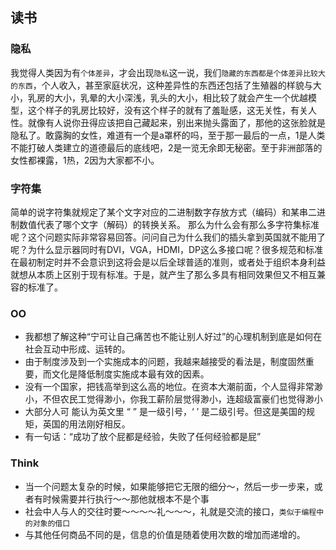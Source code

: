 ## 读书

###  隐私
我觉得人类因为有`个体差异`，才会出现`隐私`这一说，我们`隐藏的东西都是个体差异比较大的东西`，个人收入，甚至家庭状况，这种差异性的东西还包括了生殖器的样貌与大小，乳房的大小，乳晕的大小深浅，乳头的大小，相比较了就会产生一个优越模型，这个样子的乳房比较好，没有这个样子的就有了羞耻感，这无关性，有关人性。就像有人说你丑得应该把自己藏起来，别出来抛头露面了，那他的这张脸就是隐私了。敢露胸的女性，难道有一个是a罩杯的吗，至于那一最后的一点，1是人类不能打破人类建立的道德最后的底线吧，2是一览无余即无秘密。至于非洲部落的女性都裸露，1热，2因为大家都不小。

### 字符集
简单的说字符集就规定了某个文字对应的二进制数字存放方式（编码）和某串二进制数值代表了哪个文字（解码）的转换关系。
那么为什么会有那么多字符集标准呢？这个问题实际非常容易回答。问问自己为什么我们的插头拿到英国就不能用了呢？为什么显示器同时有DVI，VGA，HDMI，DP这么多接口呢？很多规范和标准在最初制定时并不会意识到这将会是以后全球普适的准则，或者处于组织本身利益就想从本质上区别于现有标准。于是，就产生了那么多具有相同效果但又不相互兼容的标准了。

### OO
- 我都想了解这种“宁可让自己痛苦也不能让别人好过”的心理机制到底是如何在社会互动中形成、运转的。
- 由于制度涉及到一个实施成本的问题，我越来越接受的看法是，制度固然重要，而文化是降低制度实施成本最有效的因素。
- 没有一个国家，把钱高举到这么高的地位。在资本大潮前面，个人显得非常渺小，不但农民工觉得渺小，你我工薪阶层觉得渺小，连超级富豪们也觉得渺小
- 大部分人可 能认为英文里 “ ” 是一级引号，‘ ’ 是二级引号。但这是美国的规矩，英国的用法刚好相反。
- 有一句话：“成功了放个屁都是经验，失败了任何经验都是屁”

### Think
- 当一个问题太复杂的时候，如果能够把它无限的细分～，然后一步一步来，或者有时候需要并行执行～～那他就根本不是个事
- 社会中人与人的交往时要～～～～礼～～～，礼就是交流的接口，`类似于编程中的对象的借口`
- 与其他任何商品不同的是，信息的价值是随着使用次数的增加而递增的。
